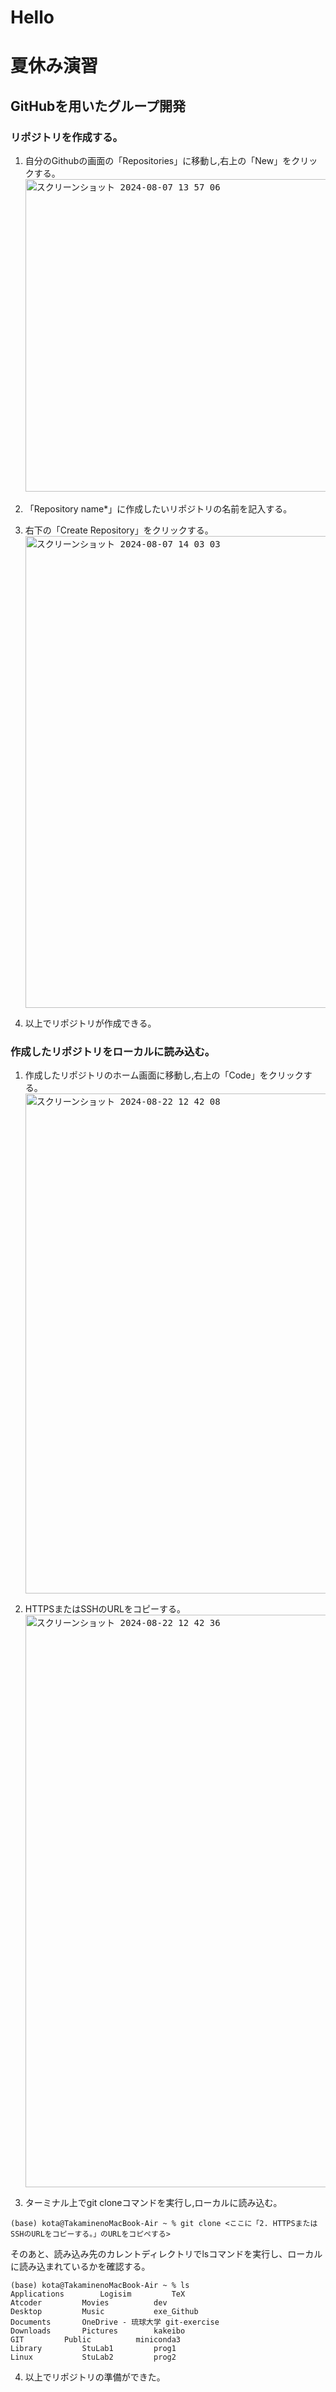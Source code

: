 # Hello
# 夏休み演習

## GitHubを用いたグループ開発
### リポジトリを作成する。
1. 自分のGithubの画面の「Repositories」に移動し,右上の「New」をクリックする。
<kbd><img width="500" alt="スクリーンショット 2024-08-07 13 57 06" src="https://github.com/user-attachments/assets/31831688-0615-428e-a134-0c905e52ce48"><kbd>

<!-- READMEでの画像の貼り付けは,IssueでURLを作ってそのURLを貼るとできる。 -->

2. 「Repository name*」に作成したいリポジトリの名前を記入する。
3. 右下の「Create Repository」をクリックする。
<kbd><img width="755" alt="スクリーンショット 2024-08-07 14 03 03" src="https://github.com/user-attachments/assets/95dd1eb7-584c-4883-8f11-d97bb99349c1"><kbd>

4. 以上でリポジトリが作成できる。

### 作成したリポジトリをローカルに読み込む。
1. 作成したリポジトリのホーム画面に移動し,右上の「Code」をクリックする。
<kbd><img width="800" alt="スクリーンショット 2024-08-22 12 42 08" src="https://github.com/user-attachments/assets/d70c2e7d-dbb3-43b0-b7a2-37b8b8e7248b"><kbd>

2. HTTPSまたはSSHのURLをコピーする。
<kbd><img width="916" alt="スクリーンショット 2024-08-22 12 42 36" src="https://github.com/user-attachments/assets/655e52a7-8011-43b3-8ed7-6f4da61858a1"><kbd>

3. ターミナル上でgit cloneコマンドを実行し,ローカルに読み込む。
```
(base) kota@TakaminenoMacBook-Air ~ % git clone <ここに「2. HTTPSまたはSSHのURLをコピーする。」のURLをコピペする>
```
そのあと、読み込み先のカレントディレクトリでlsコマンドを実行し、ローカルに読み込まれているかを確認する。
```
(base) kota@TakaminenoMacBook-Air ~ % ls
Applications		Logisim			TeX
Atcoder			Movies			dev
Desktop			Music			exe_Github
Documents		OneDrive - 琉球大学	git-exercise
Downloads		Pictures		kakeibo
GIT			Public			miniconda3
Library			StuLab1			prog1
Linux			StuLab2			prog2
```
4. 以上でリポジトリの準備ができた。